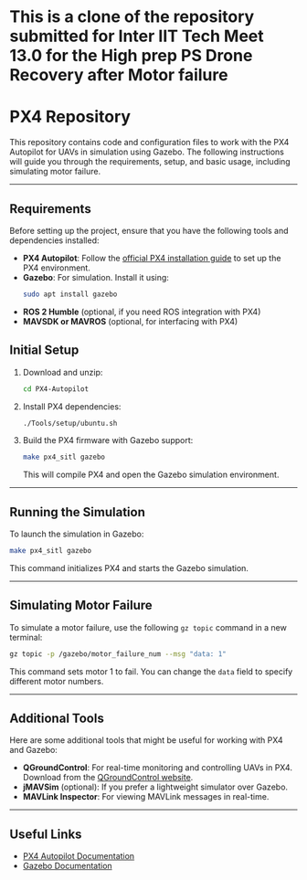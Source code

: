 # This is a clone of the repository submitted for Inter IIT Tech Meet 13.0 for the High prep PS Drone Recovery after Motor failure
# PX4 Repository

This repository contains code and configuration files to work with the PX4 Autopilot for UAVs in simulation using Gazebo. The following instructions will guide you through the requirements, setup, and basic usage, including simulating motor failure.

---

## Requirements

Before setting up the project, ensure that you have the following tools and dependencies installed:

- **PX4 Autopilot**: Follow the [official PX4 installation guide](https://docs.px4.io/main/en/dev_setup/dev_env_linux_ubuntu.html) to set up the PX4 environment.
- **Gazebo**: For simulation. Install it using:
  ```bash
  sudo apt install gazebo
  ```
- **ROS 2 Humble** (optional, if you need ROS integration with PX4)
- **MAVSDK or MAVROS** (optional, for interfacing with PX4)

## Initial Setup

1. Download and unzip:
   ```bash
   cd PX4-Autopilot
   ```

2. Install PX4 dependencies:
   ```bash
   ./Tools/setup/ubuntu.sh
   ```

3. Build the PX4 firmware with Gazebo support:
   ```bash
   make px4_sitl gazebo
   ```

   This will compile PX4 and open the Gazebo simulation environment.

---

## Running the Simulation

To launch the simulation in Gazebo:

```bash
make px4_sitl gazebo
```

This command initializes PX4 and starts the Gazebo simulation.

---

## Simulating Motor Failure

To simulate a motor failure, use the following `gz topic` command in a new terminal:

```bash
gz topic -p /gazebo/motor_failure_num --msg "data: 1"
```

This command sets motor 1 to fail. You can change the `data` field to specify different motor numbers.

---

## Additional Tools

Here are some additional tools that might be useful for working with PX4 and Gazebo:

- **QGroundControl**: For real-time monitoring and controlling UAVs in PX4. Download from the [QGroundControl website](https://qgroundcontrol.com/).
- **jMAVSim** (optional): If you prefer a lightweight simulator over Gazebo.
- **MAVLink Inspector**: For viewing MAVLink messages in real-time.

---

## Useful Links

- [PX4 Autopilot Documentation](https://docs.px4.io/)
- [Gazebo Documentation](http://gazebosim.org/)
